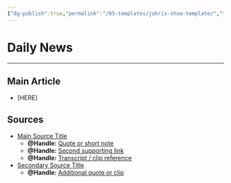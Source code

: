 ```yaml
---
{"dg-publish":true,"permalink":"/05-templates/jahrix-show-template/","tags":["jahrixshow","politics","dailynews","trump2025","edithere"],"created":"2025-09-02T22:28:02.209-04:00","updated":"2025-09-02T22:34:00.458-04:00"}
---
```


# Daily News
---
## Main Article
- [HERE]
## Sources
- [Main Source Title](url)  
  - **@Handle:** [Quote or short note](url)  
  - **@Handle:** [Second supporting link](url)  
  - **@Handle:** [Transcript / clip reference](url)  
- [Secondary Source Title](url)  
  - **@Handle:** [Additional quote or clip](url)  
